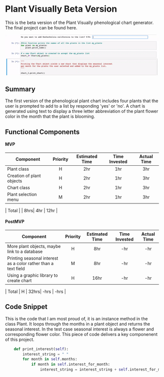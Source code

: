 # Plant Visually Beta Version
This is the beta version of the Plant Visually phenological chart generator. The final project can be found here.

![Plant Visually Beta](plant_visually_beta.gif)

## Summary
The first version of the phenological plant chart includes four plants that the user is prompted to add to a list by responding 'yes' or 'no'. A chart is generated using text to display a three letter abbreviation of the plant flower color in the month that the plant is blooming.

## Functional Components

#### MVP
| Component | Priority | Estimated Time | Time Invested | Actual Time |
| --- | :---: |  :---: | :---: | :---: |
| Plant class | H | 2hr | 1hr | 3hr|
| Creation of plant objects  | H | 2hr | 1hr | 3hr|
| Chart class | H | 2hr | 1hr | 3hr|
| Plant selection menu  | M | 2hr| 1hr | 3hr |

| Total |  | 8hrs| 4hr | 12hr |

#### PostMVP
| Component | Priority | Estimated Time | Time Invested | Actual Time |
| --- | :---: |  :---: | :---: | :---: |
| More plant objects, maybe link to a database| H | 8hr | -hr | -hr|
| Printing seasonal interest as a color rather than a text field| M | 8hr | -hr | -hr|
| Using a graphic library to create chart | H | 16hr | -hr | -hr|

| Total | H | 32hrs| -hrs | -hrs |

## Code Snippet
This is the code that I am most proud of, it is an instance method in the class Plant. It loops through the months in a plant object and returns the seasonal interest. In the test case seasonal interest is always a flower and corresponding flower color. This piece of code delivers a key componenent of this project. 

```python
    def print_interest(self):  
        interest_string = " "
        for month in self.months:
            if month in self.interest_for_month:
                interest_string = interest_string + self.interest_for_month[month] + "-"
```



